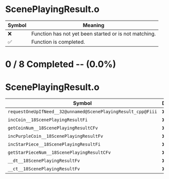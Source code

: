 # ScenePlayingResult.o
| Symbol | Meaning 
| ------------- | ------------- 
| :x: | Function has not yet been started or is not matching. 
| :white_check_mark: | Function is completed. 


# 0 / 8 Completed -- (0.0%)
# ScenePlayingResult.o
| Symbol | Decompiled? |
| ------------- | ------------- |
| `requestOneUpIfNeed__32@unnamed@ScenePlayingResult_cpp@Fiii` | :x: |
| `incCoin__18ScenePlayingResultFi` | :x: |
| `getCoinNum__18ScenePlayingResultCFv` | :x: |
| `incPurpleCoin__18ScenePlayingResultFv` | :x: |
| `incStarPiece__18ScenePlayingResultFi` | :x: |
| `getStarPieceNum__18ScenePlayingResultCFv` | :x: |
| `__dt__18ScenePlayingResultFv` | :x: |
| `__ct__18ScenePlayingResultFv` | :x: |
